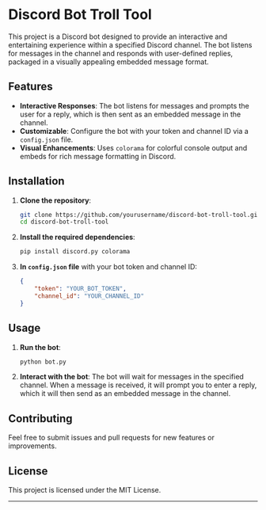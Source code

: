 
# Discord Bot Troll Tool

This project is a Discord bot designed to provide an interactive and entertaining experience within a specified Discord channel. The bot listens for messages in the channel and responds with user-defined replies, packaged in a visually appealing embedded message format.

## Features

- **Interactive Responses**: The bot listens for messages and prompts the user for a reply, which is then sent as an embedded message in the channel.
- **Customizable**: Configure the bot with your token and channel ID via a `config.json` file.
- **Visual Enhancements**: Uses `colorama` for colorful console output and embeds for rich message formatting in Discord.

## Installation

1. **Clone the repository**:
   ```bash
   git clone https://github.com/yourusername/discord-bot-troll-tool.git
   cd discord-bot-troll-tool
   ```

2. **Install the required dependencies**:
   ```bash
   pip install discord.py colorama
   ```

3. **In `config.json` file** with your bot token and channel ID:
   ```json
   {
       "token": "YOUR_BOT_TOKEN",
       "channel_id": "YOUR_CHANNEL_ID"
   }
   ```

## Usage

1. **Run the bot**:
   ```bash
   python bot.py
   ```

2. **Interact with the bot**: The bot will wait for messages in the specified channel. When a message is received, it will prompt you to enter a reply, which it will then send as an embedded message in the channel.

## Contributing

Feel free to submit issues and pull requests for new features or improvements.

## License

This project is licensed under the MIT License.

---
